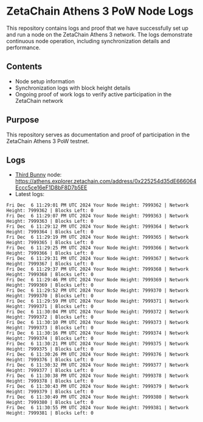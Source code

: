 # ZetaChain Athens 3 PoW Node Logs
This repository contains logs and proof that we have successfully set up and run a node on the ZetaChain Athens 3 network. The logs demonstrate continuous node operation, including synchronization details and performance.

## Contents
- Node setup information
- Synchronization logs with block height details
- Ongoing proof of work logs to verify active participation in the ZetaChain network

## Purpose
This repository serves as documentation and proof of participation in the ZetaChain Athens 3 PoW testnet.

## Logs

- [Third Bunny](https://thirdbunny.xyz/) node: https://athens.explorer.zetachain.com/address/0x225254d35dE666064Eccc5ce16eF1D8bF8D7b5EE
- Latest logs:
```
Fri Dec  6 11:29:01 PM UTC 2024 Your Node Height: 7999362 | Network Height: 7999362 | Blocks Left: 0
Fri Dec  6 11:29:07 PM UTC 2024 Your Node Height: 7999363 | Network Height: 7999363 | Blocks Left: 0
Fri Dec  6 11:29:12 PM UTC 2024 Your Node Height: 7999364 | Network Height: 7999364 | Blocks Left: 0
Fri Dec  6 11:29:19 PM UTC 2024 Your Node Height: 7999365 | Network Height: 7999365 | Blocks Left: 0
Fri Dec  6 11:29:25 PM UTC 2024 Your Node Height: 7999366 | Network Height: 7999366 | Blocks Left: 0
Fri Dec  6 11:29:31 PM UTC 2024 Your Node Height: 7999367 | Network Height: 7999367 | Blocks Left: 0
Fri Dec  6 11:29:37 PM UTC 2024 Your Node Height: 7999368 | Network Height: 7999368 | Blocks Left: 0
Fri Dec  6 11:29:46 PM UTC 2024 Your Node Height: 7999369 | Network Height: 7999369 | Blocks Left: 0
Fri Dec  6 11:29:52 PM UTC 2024 Your Node Height: 7999370 | Network Height: 7999370 | Blocks Left: 0
Fri Dec  6 11:29:59 PM UTC 2024 Your Node Height: 7999371 | Network Height: 7999371 | Blocks Left: 0
Fri Dec  6 11:30:04 PM UTC 2024 Your Node Height: 7999372 | Network Height: 7999372 | Blocks Left: 0
Fri Dec  6 11:30:10 PM UTC 2024 Your Node Height: 7999373 | Network Height: 7999373 | Blocks Left: 0
Fri Dec  6 11:30:16 PM UTC 2024 Your Node Height: 7999374 | Network Height: 7999374 | Blocks Left: 0
Fri Dec  6 11:30:21 PM UTC 2024 Your Node Height: 7999375 | Network Height: 7999375 | Blocks Left: 0
Fri Dec  6 11:30:26 PM UTC 2024 Your Node Height: 7999376 | Network Height: 7999376 | Blocks Left: 0
Fri Dec  6 11:30:32 PM UTC 2024 Your Node Height: 7999377 | Network Height: 7999377 | Blocks Left: 0
Fri Dec  6 11:30:38 PM UTC 2024 Your Node Height: 7999378 | Network Height: 7999378 | Blocks Left: 0
Fri Dec  6 11:30:43 PM UTC 2024 Your Node Height: 7999379 | Network Height: 7999379 | Blocks Left: 0
Fri Dec  6 11:30:49 PM UTC 2024 Your Node Height: 7999380 | Network Height: 7999380 | Blocks Left: 0
Fri Dec  6 11:30:55 PM UTC 2024 Your Node Height: 7999381 | Network Height: 7999381 | Blocks Left: 0
```
